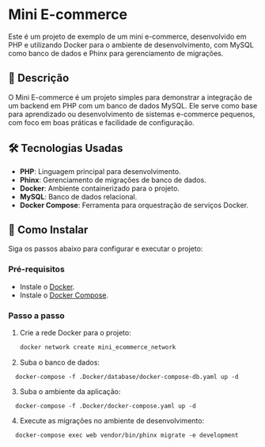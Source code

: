 # Mini E-commerce

Este é um projeto de exemplo de um mini e-commerce, desenvolvido em PHP e utilizando Docker para o ambiente de desenvolvimento, com MySQL como banco de dados e Phinx para gerenciamento de migrações.

## 📝 Descrição

O Mini E-commerce é um projeto simples para demonstrar a integração de um backend em PHP com um banco de dados MySQL. Ele serve como base para aprendizado ou desenvolvimento de sistemas e-commerce pequenos, com foco em boas práticas e facilidade de configuração.

## 🛠 Tecnologias Usadas

- **PHP**: Linguagem principal para desenvolvimento.
- **Phinx**: Gerenciamento de migrações de banco de dados.
- **Docker**: Ambiente containerizado para o projeto.
- **MySQL**: Banco de dados relacional.
- **Docker Compose**: Ferramenta para orquestração de serviços Docker.

## 🚀 Como Instalar

Siga os passos abaixo para configurar e executar o projeto:

### Pré-requisitos

- Instale o [Docker](https://www.docker.com/).
- Instale o [Docker Compose](https://docs.docker.com/compose/).

### Passo a passo

1. Crie a rede Docker para o projeto:
   ```bash
   docker network create mini_ecommerce_network
   ```

2. Suba o banco de dados:
  ```
    docker-compose -f .Docker/database/docker-compose-db.yaml up -d
  ```

3. Suba o ambiente da aplicação:
  ```
    docker-compose -f .Docker/docker-compose.yaml up -d
  ```

4. Execute as migrações no ambiente de desenvolvimento:
  ```
    docker-compose exec web vendor/bin/phinx migrate -e development
  ```